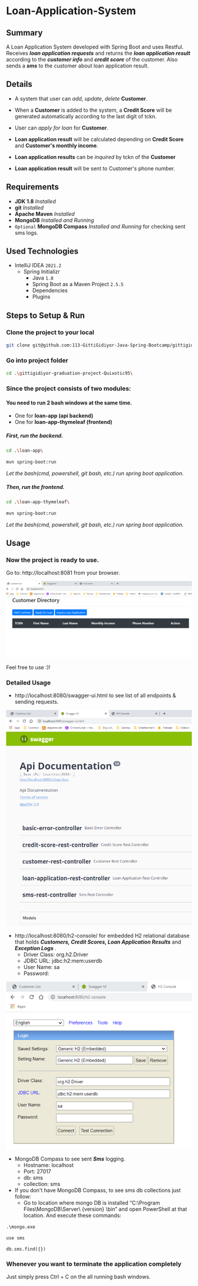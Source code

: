 # Loan-Application-System

## Summary

A Loan Application System developed with Spring Boot and uses Restful. Receives __*loan application requests*__ and
returns the __*loan application result*__ according to the __*customer info*__ and __*credit score*__ of the customer.
Also sends a __*sms*__ to the customer about loan application result.

## Details

* A system that user can *add*, *update*, *delete* **Customer**.

* When a **Customer** is added to the system, a **Credit Score** will be generated automatically according to the last
  digit of tckn.

* User can *apply for loan* for **Customer**.

* **Loan application result** will be calculated depending on **Credit Score** and **Customer's monthly income**.

* **Loan application results** can be *inquired* by tckn of the **Customer**

* **Loan application result** will be sent to Customer's phone number.

## Requirements

* **JDK 1.8** *Installed*
* **git** *Installed*
* **Apache Maven** *Installed*
* **MongoDB** *Installed and Running*
* ```Optional``` **MongoDB Compass** *Installed and Running* for checking sent sms logs.

## Used Technologies

* IntelliJ IDEA `2021.2`
    * Spring Initializr
        * Java `1.8`
        * Spring Boot as a Maven Project `2.5.5`
        * Dependencies
        * Plugins

## Steps to Setup & Run

### Clone the project to your local

```bash
git clone git@github.com:113-GittiGidiyor-Java-Spring-Bootcamp/gittigidiyor-graduation-project-Quixotic95.git
```

### Go into project folder

```bash
cd .\gittigidiyor-graduation-project-Quixotic95\
```

### Since the project consists of two modules:

#### You need to run 2 bash windows at the same time.

* One for **loan-app (api backend)**
* One for **loan-app-thymeleaf (frontend)**

##### First, run the backend.

```bash
cd .\loan-app\
```

```bash
mvn spring-boot:run
```

*Let the bash(cmd, powershell, git bash, etc.) run spring boot application.*

##### Then, run the frontend.

```bash
cd .\loan-app-thymeleaf\
```

```bash
mvn spring-boot:run
```

*Let the bash(cmd, powershell, git bash, etc.) run spring boot application.*

## Usage

### Now the project is ready to use.

Go to: http://localhost:8081 from your browser.

![frontend](img/frontend.png)

Feel free to use :)!

### Detailed Usage

* http://localhost:8080/swagger-ui.html to see list of all endpoints & sending requests.

![Swagger UI](img/Swagger_UI.png)

* http://localhost:8080/h2-console/ for embedded H2 relational database that holds _**Customers, Credit Scores, Loan
  Application Results**_ and _**Exception Logs**_ .
    * Driver Class: org.h2.Driver
    * JDBC URL: jdbc:h2:mem:userdb
    * User Name: sa
    * Password:

![H2 Database](img/H2_Database.png)

* MongoDB Compass to see sent _**Sms**_ logging.
    * Hostname: localhost
    * Port: 27017
    * db: sms
    * collection: sms
* If you don't have MongoDB Compass, to see sms db collections just follow:
    * Go to location where mongo DB is installed “C:\Program Files\MongoDB\Server\ {version} \bin” and open PowerShell
      at that location. And execute these commands:

```batch
.\mongo.exe
```

```batch
use sms
```

```batch
db.sms.find({})
```

### Whenever you want to terminate the application completely

Just simply press Ctrl + C on the all running bash windows.








